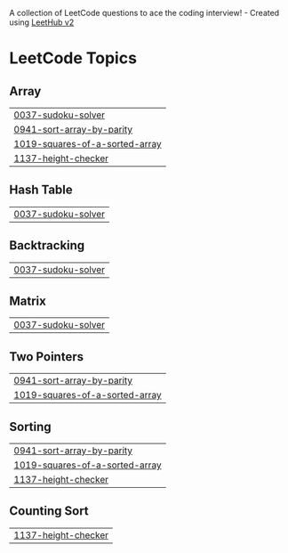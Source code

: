 A collection of LeetCode questions to ace the coding interview! - Created using [LeetHub v2](https://github.com/arunbhardwaj/LeetHub-2.0)
<!---LeetCode Topics Start-->
# LeetCode Topics
## Array
|  |
| ------- |
| [0037-sudoku-solver](https://github.com/Varshit2448/Leetcode/tree/master/0037-sudoku-solver) |
| [0941-sort-array-by-parity](https://github.com/Varshit2448/Leetcode/tree/master/0941-sort-array-by-parity) |
| [1019-squares-of-a-sorted-array](https://github.com/Varshit2448/Leetcode/tree/master/1019-squares-of-a-sorted-array) |
| [1137-height-checker](https://github.com/Varshit2448/Leetcode/tree/master/1137-height-checker) |
## Hash Table
|  |
| ------- |
| [0037-sudoku-solver](https://github.com/Varshit2448/Leetcode/tree/master/0037-sudoku-solver) |
## Backtracking
|  |
| ------- |
| [0037-sudoku-solver](https://github.com/Varshit2448/Leetcode/tree/master/0037-sudoku-solver) |
## Matrix
|  |
| ------- |
| [0037-sudoku-solver](https://github.com/Varshit2448/Leetcode/tree/master/0037-sudoku-solver) |
## Two Pointers
|  |
| ------- |
| [0941-sort-array-by-parity](https://github.com/Varshit2448/Leetcode/tree/master/0941-sort-array-by-parity) |
| [1019-squares-of-a-sorted-array](https://github.com/Varshit2448/Leetcode/tree/master/1019-squares-of-a-sorted-array) |
## Sorting
|  |
| ------- |
| [0941-sort-array-by-parity](https://github.com/Varshit2448/Leetcode/tree/master/0941-sort-array-by-parity) |
| [1019-squares-of-a-sorted-array](https://github.com/Varshit2448/Leetcode/tree/master/1019-squares-of-a-sorted-array) |
| [1137-height-checker](https://github.com/Varshit2448/Leetcode/tree/master/1137-height-checker) |
## Counting Sort
|  |
| ------- |
| [1137-height-checker](https://github.com/Varshit2448/Leetcode/tree/master/1137-height-checker) |
<!---LeetCode Topics End-->